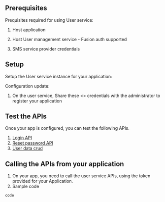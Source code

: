## Prerequisites

Prequisites required for using User service:

1. Host application

2. Host User management service - Fusion auth supported

3. SMS service provider credentials

## Setup

Setup the User service instance for your application:

Configuration update:

1. On the user service, Share these <> credentials with the administrator to register your application

## Test the APIs

Once your app is configured, you can test the following APIs.

1. [Login API]()
2. [Reset password API]()
3. [User data crud]()

## Calling the APIs from your application

1. On your app, you need to call the user service APIs, using the token provided for your Application.
2. Sample code 

```ts
code
```
